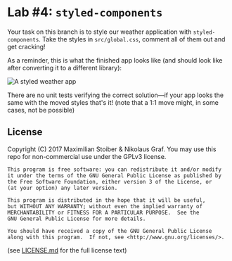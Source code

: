 # Lab #4: `styled-components`

Your task on this branch is to style our weather application with `styled-components`. Take the styles in `src/global.css`, comment all of them out and get cracking!

As a reminder, this is what the finished app looks like (and should look like after converting it to a different library):

![A styled weather app](https://cloud.githubusercontent.com/assets/7525670/23337289/cfb5696c-fbe8-11e6-962f-790e6f6c2c09.png)

There are no unit tests verifying the correct solution—if your app looks the same with the moved styles that's it! (note that a 1:1 move might, in some cases, not be possible)

## License

Copyright (C) 2017  Maximilian Stoiber & Nikolaus Graf. You may use this repo for non-commercial use under the GPLv3 license.

```
This program is free software: you can redistribute it and/or modify
it under the terms of the GNU General Public License as published by
the Free Software Foundation, either version 3 of the License, or
(at your option) any later version.

This program is distributed in the hope that it will be useful,
but WITHOUT ANY WARRANTY; without even the implied warranty of
MERCHANTABILITY or FITNESS FOR A PARTICULAR PURPOSE.  See the
GNU General Public License for more details.

You should have received a copy of the GNU General Public License
along with this program.  If not, see <http://www.gnu.org/licenses/>.
```

(see [LICENSE.md](LICENSE.md) for the full license text)
